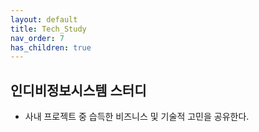 ```yaml
---
layout: default
title: Tech_Study
nav_order: 7
has_children: true
---
```




## 인디비정보시스템 스터디

- 사내 프로젝트 중 습득한 비즈니스 및 기술적 고민을 공유한다.